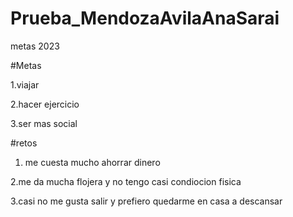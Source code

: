 # Prueba_MendozaAvilaAnaSarai
metas 2023


#Metas

1.viajar

2.hacer ejercicio

3.ser mas social 


#retos

1. me cuesta mucho ahorrar dinero

2.me da mucha flojera y no tengo casi condiocion fisica

3.casi no me gusta salir y prefiero quedarme en casa a descansar
